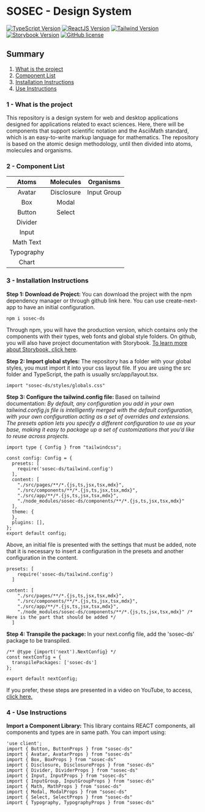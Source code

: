<h1>SOSEC - Design System</h1> 

[![TypeScript Version](https://img.shields.io/badge/TypeScript-^5-blue.svg)](https://shields.io/)
[![ReactJS Version](https://img.shields.io/badge/ReactJS-^18-black.svg)](https://shields.io/)
[![Tailwind Version](https://img.shields.io/badge/TailwindCSS-^3.4.1-red.svg)](https://shields.io/)
[![Storybook Version](https://img.shields.io/badge/Storybook-^8.1.3-yellow.svg)](https://shields.io/)
[![GitHub license](https://img.shields.io/github/license/Naereen/StrapDown.js.svg)](https://github.com/Brunoengi/design-system/LICENSE)

<h2>Summary</h2>

<ol>
  <li ><a href='#project'>What is the project</a></li>
  <li ><a href='#component-list'>Component List</a></li>
  <li ><a href='#intallation'>Installation Instructions</a></li>
  <li ><a href='#use'>Use Instructions</a></li>
</ol>

<h3 id="project">1 - What is the project</h3>

This repository is a design system for web and desktop applications designed for applications related to exact sciences. Here, there will be components that support scientific notation and the AsciiMath standard, which is an easy-to-write markup language for mathematics. The repository is based on the atomic design methodology, until then divided into atoms, molecules and organisms.

<h3 id="component-list">2 - Component List</h3>

| Atoms     | Molecules   | Organisms   | 
| :---:     | :---:       | :---:       |
| Avatar    | Disclosure  | Input Group |
| Box       | Modal       |
| Button    | Select      |
| Divider   |
| Input     |
| Math Text |
| Typography|  
| Chart     | 

<h3 id="intallation">3 - Installation Instructions</h3>

<b>Step 1: Download de Project: </b> You can download the project with the npm dependency manager or through github <link>link here</link>. You can use create-next-app to have an initial configuration.
```
npm i sosec-ds
```

Through npm, you will have the production version, which contains only the components with their types, web fonts and global style folders. On github, you will also have project documentation with Storybook. <a href="https://storybook.js.org/">To learn more about Storybook, click here</a>.

<b>Step 2: Import global styles: </b> The repository has a folder with your global styles, you must import it into your css layout file. If you are using the src folder and TypeScript, the path is usually src/app/layout.tsx.
```
import "sosec-ds/styles/globals.css"
```

<b>Step 3: Configure the tailwind.config file: </b> Based on tailwind documentation: <i>By default, any configuration you add in your own tailwind.config.js file is intelligently merged with the default configuration, with your own configuration acting as a set of overrides and extensions. The presets option lets you specify a different configuration to use as your base, making it easy to package up a set of customizations that you’d like to reuse across projects.</i>

```
import type { Config } from "tailwindcss";

const config: Config = {
  presets: [
    require('sosec-ds/tailwind.config')
  ],
  content: [
    "./src/pages/**/*.{js,ts,jsx,tsx,mdx}",
    "./src/components/**/*.{js,ts,jsx,tsx,mdx}",
    "./src/app/**/*.{js,ts,jsx,tsx,mdx}",
    "./node_modules/sosec-ds/components/**/*.{js,ts,jsx,tsx,mdx}"
  ],
  theme: {
  },
  plugins: [],
};
export default config;

```

Above, an initial file is presented with the settings that must be added, note that it is necessary to insert a configuration in the presets and another configuration in the content.

```
presets: [
    require('sosec-ds/tailwind.config')
  ]
```

```
content: [
    "./src/pages/**/*.{js,ts,jsx,tsx,mdx}",
    "./src/components/**/*.{js,ts,jsx,tsx,mdx}",
    "./src/app/**/*.{js,ts,jsx,tsx,mdx}",
    "./node_modules/sosec-ds/components/**/*.{js,ts,jsx,tsx,mdx}" /* Here is the part that should be added */
  ]
```

<b>Step 4: Transpile the package: </b> In your next.config file, add the 'sosec-ds' package to be transpiled.

```
/** @type {import('next').NextConfig} */
const nextConfig = {
  transpilePackages: ['sosec-ds']
};

export default nextConfig;

```

If you prefer, these steps are presented in a video on YouTube, to access, <a href="https://youtu.be/b07L5Jt13z4">click here.</a>

<h3 id="use">4 - Use Instructions</h3>

<b>Import a Component Library:</b> This library contains REACT components, all components and types are in same path. You can import using:

```
'use client';
import { Button, ButtonProps } from "sosec-ds"
import { Avatar, AvatarProps } from "sosec-ds"
import { Box, BoxProps } from "sosec-ds"
import { Disclosure, DisclosureProps } from "sosec-ds"
import { Divider, DividerProps } from "sosec-ds"
import { Input, InputProps } from "sosec-ds"
import { InputGroup, InputGroupProps } from "sosec-ds"
import { Math, MathProps } from "sosec-ds"
import { Modal, ModalProps } from "sosec-ds" 
import { Select, SelectProps } from "sosec-ds"
import { Typography, TypographyProps } from "sosec-ds" 

```


